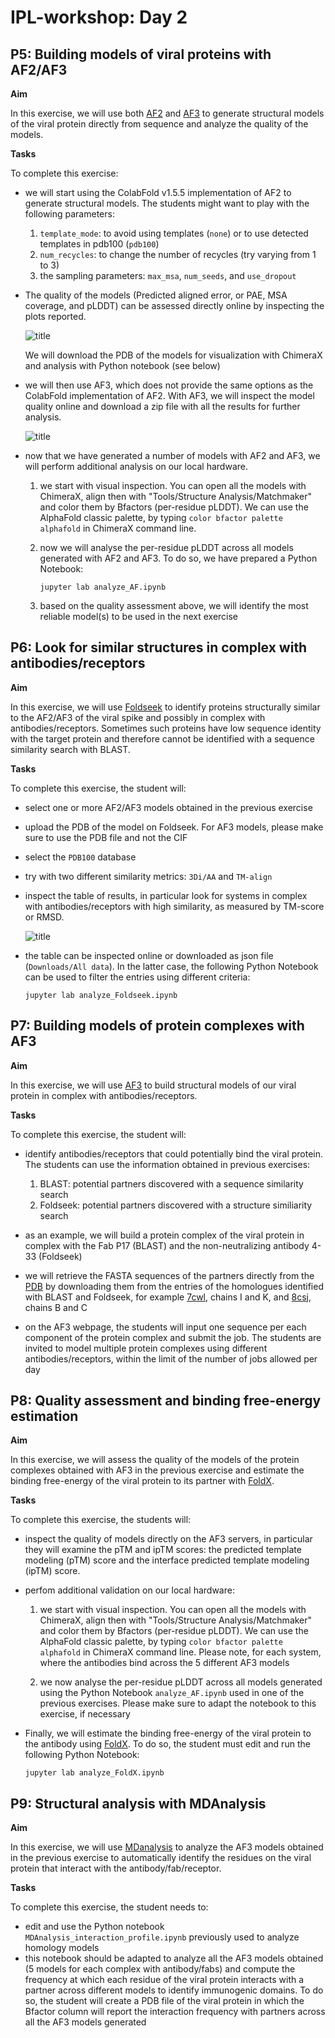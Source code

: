 # IPL-workshop: Day 2

## <a name="P5"></a>P5: Building models of viral proteins with AF2/AF3

**Aim**

In this exercise, we will use both [AF2](https://colab.research.google.com/github/sokrypton/ColabFold/blob/main/AlphaFold2.ipynb) and [AF3](https://alphafoldserver.com/about) to generate structural models of the viral protein directly from sequence and analyze the quality of the models.

**Tasks**

To complete this exercise:
* we will start using the ColabFold v1.5.5 implementation of AF2 to generate structural models.
  The students might want to play with the following parameters:
  1. ```template_mode```: to avoid using templates (```none```) or to use detected templates in pdb100 (```pdb100```)
  2. ```num_recycles```: to change the number of recycles (try varying from 1 to 3)
  3. the sampling parameters: ```max_msa```, ```num_seeds```, and ```use_dropout``` 

* The quality of the models (Predicted aligned error, or PAE, MSA coverage, and pLDDT) can be assessed directly online by inspecting the plots reported. 

  ![title](AF2-plots.png)

  We will download the PDB of the models for visualization with ChimeraX and analysis with Python notebook (see below)

* we will then use AF3, which does not provide the same options as the ColabFold implementation of AF2. With AF3, we will inspect the model quality online and download a zip file with all the results for further analysis.

  ![title](AF3.png)

* now that we have generated a number of models with AF2 and AF3, we will perform additional analysis on our local hardware.
  1. we start with visual inspection. You can open all the models with ChimeraX, align then with "Tools/Structure Analysis/Matchmaker" and color them by Bfactors (per-residue pLDDT). We can use the AlphaFold classic palette, by typing ```color bfactor palette alphafold``` in ChimeraX command line. 

  2. now we will analyse the per-residue pLDDT across all models generated with AF2 and AF3. To do so, we have prepared a Python Notebook:

     ```
     jupyter lab analyze_AF.ipynb
     ```

  3. based on the quality assessment above, we will identify the most reliable model(s) to be used in the next exercise 

## <a name="P6"></a>P6: Look for similar structures in complex with antibodies/receptors

**Aim**

In this exercise, we will use [Foldseek](https://search.foldseek.com/search) to identify proteins structurally similar to the AF2/AF3 of the viral spike and possibly in complex with antibodies/receptors. Sometimes such proteins have low sequence identity with the target protein and therefore cannot be identified with a sequence similarity search with BLAST.

**Tasks**

To complete this exercise, the student will:
* select one or more AF2/AF3 models obtained in the previous exercise
* upload the PDB of the model on Foldseek. For AF3 models, please make sure to use the PDB file and not the CIF
* select the ```PDB100``` database
* try with two different similarity metrics: ```3Di/AA``` and ```TM-align```
* inspect the table of results, in particular look for systems in complex with antibodies/receptors with high similarity, as measured by TM-score or RMSD.  

  ![title](Foldseek.png)

* the table can be inspected online or downloaded as json file (```Downloads/All data```). In the latter case, the following Python
  Notebook can be used to filter the entries using different criteria:
  ```
  jupyter lab analyze_Foldseek.ipynb
  ```

## <a name="P7"></a>P7: Building models of protein complexes with AF3
 
**Aim**

In this exercise, we will use [AF3](https://alphafoldserver.com/about) to build structural models of our viral protein in complex with antibodies/receptors. 

**Tasks**

To complete this exercise, the student will:
* identify antibodies/receptors that could potentially bind the viral protein. The students can use the information obtained in previous exercises:
  1. BLAST: potential partners discovered with a sequence similarity search
  2. Foldseek: potential partners discovered with a structure similiarity search

* as an example, we will build a protein complex of the viral protein in complex with the Fab P17 (BLAST) and the non-neutralizing antibody 4-33 (Foldseek)

* we will retrieve the FASTA sequences of the partners directly from the [PDB](https://www.rcsb.org) by downloading them from the entries of the homologues identified with BLAST and Foldseek, for example [7cwl](https://www.rcsb.org/structure/7cwl), chains I and K, and [8csj](https://www.rcsb.org/structure/8csj), chains B and C

* on the AF3 webpage, the students will input one sequence per each component of the protein complex and submit the job. The students are invited to model multiple protein complexes using different antibodies/receptors, within the limit of the number of jobs allowed per day

## <a name="P8"></a>P8: Quality assessment and binding free-energy estimation

**Aim**

In this exercise, we will assess the quality of the models of the protein complexes obtained with AF3 in the previous exercise and estimate the binding
free-energy of the viral protein to its partner with [FoldX](https://foldxsuite.crg.eu/).

**Tasks**

To complete this exercise, the students will:
* inspect the quality of models directly on the AF3 servers, in particular they will examine the pTM and ipTM scores: the predicted template modeling (pTM) score and the interface predicted template modeling (ipTM) score.
* perfom additional validation on our local hardware:
  1. we start with visual inspection. You can open all the models with ChimeraX, align then with "Tools/Structure Analysis/Matchmaker" and color them by Bfactors (per-residue pLDDT). We can use the AlphaFold classic palette, by typing ```color bfactor palette alphafold``` in ChimeraX command line. Please note, for each system, where the antibodies bind across the 5 different AF3 models

  2. we now analyse the per-residue pLDDT across all models generated using the Python Notebook ```analyze_AF.ipynb``` used in one of the previous exercises. Please make sure to adapt the notebook to this exercise, if necessary

* Finally, we will estimate the binding free-energy of the viral protein to the antibody using [FoldX](https://foldxsuite.crg.eu/). To do so, the student must edit and run the following Python Notebook:
     ```
     jupyter lab analyze_FoldX.ipynb
     ```  

## <a name="P9"></a>P9: Structural analysis with MDAnalysis

**Aim**

In this exercise, we will use [MDanalysis](https://salilab.org/modeller/) to analyze the AF3 models obtained in the previous exercise to automatically identify the residues on the viral protein that interact with the antibody/fab/receptor.

**Tasks**

To complete this exercise, the student needs to:
* edit and use the Python notebook ```MDAnalysis_interaction_profile.ipynb``` previously used to analyze homology models
* this notebook should be adapted to analyze all the AF3 models obtained (5 models for each complex with antibody/fabs) and compute the frequency at which each residue of the viral protein interacts with a partner across different models to identify immunogenic domains. To do so, the student will create a PDB file of the viral protein in which the Bfactor column will report the interaction frequency with partners across all the AF3 models generated 
